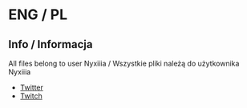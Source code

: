 # ENG / PL
## Info / Informacja
All files belong to user Nyxiiia / Wszystkie pliki należą do użytkownika Nyxiiia
- [Twitter](https://twitter.com/Nyxiiiavtube)
- [Twitch](https://www.twitch.tv/nyxiiia)
